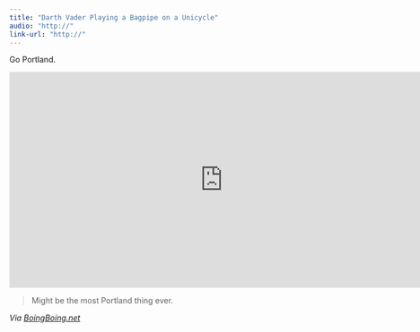 ```yaml
---
title: "Darth Vader Playing a Bagpipe on a Unicycle"
audio: "http://"
link-url: "http://"
---
```

<p>Go Portland.</p>
<p><iframe width="759" height="386" src="http://www.youtube.com/embed/4yTgMf1cOcQ" frameborder="0" allowfullscreen></iframe></p>
<blockquote><p>
  Might be the most Portland thing ever.
</p></blockquote>
<p><em>Via <a href="http://boingboing.net/2012/03/09/here-is-a-video-of-a-person-in.html">BoingBoing.net</a></em></p>
